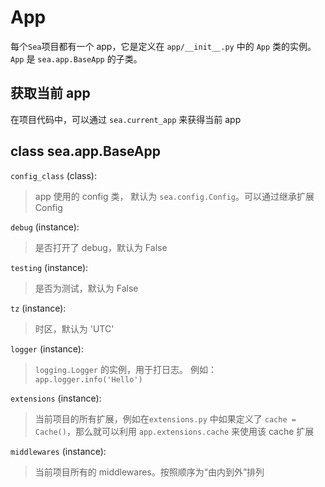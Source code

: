 # App

每个`Sea`项目都有一个 app，它是定义在 `app/__init__.py` 中的 `App` 类的实例。
`App` 是 `sea.app.BaseApp` 的子类。

## 获取当前 app

在项目代码中，可以通过 `sea.current_app` 来获得当前 app

## class sea.app.BaseApp

`config_class` (class):

> app 使用的 config 类， 默认为 `sea.config.Config`。可以通过继承扩展 Config

`debug` (instance):

> 是否打开了 debug，默认为 False

`testing` (instance):

> 是否为测试，默认为 False

`tz` (instance):

> 时区，默认为 'UTC'

`logger` (instance):

> `logging.Logger` 的实例，用于打日志。
> 例如： `app.logger.info('Hello')`

`extensions` (instance):

> 当前项目的所有扩展，例如在`extensions.py` 中如果定义了 `cache = Cache()`，那么就可以利用 `app.extensions.cache` 来使用该 cache 扩展

`middlewares` (instance):

> 当前项目所有的 middlewares。按照顺序为“由内到外”排列
